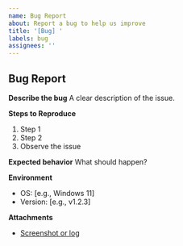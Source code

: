 ```yaml
---
name: Bug Report
about: Report a bug to help us improve
title: '[Bug] '
labels: bug
assignees: ''
---
```


## Bug Report

**Describe the bug**
A clear description of the issue.

**Steps to Reproduce**
1. Step 1
2. Step 2
3. Observe the issue

**Expected behavior**
What should happen?

**Environment**
- OS: [e.g., Windows 11]
- Version: [e.g., v1.2.3]

**Attachments**
- [Screenshot or log](attachment://example.png)